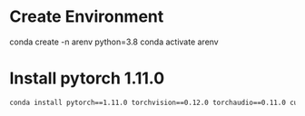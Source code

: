 # Create Environment

conda create -n arenv python=3.8 
conda activate arenv

# Install pytorch 1.11.0
```bash
conda install pytorch==1.11.0 torchvision==0.12.0 torchaudio==0.11.0 cudatoolkit=11.3 -c pytorch
```





